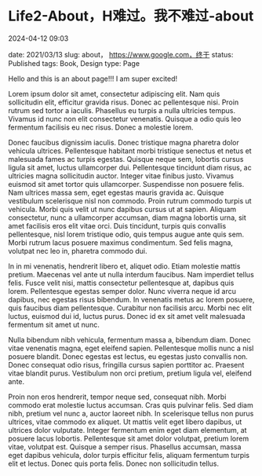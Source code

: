 # Life2-About，H难过。我不难过-about

2024-04-12 09:03

date: 2021/03/13
slug: about， https://www.google.com，终于
status: Published
tags: Book, Design
type: Page

Hello and this is an about page!!! I am super excited!

Lorem ipsum dolor sit amet, consectetur adipiscing elit. Nam quis sollicitudin elit, efficitur gravida risus. Donec ac pellentesque nisi. Proin rutrum sed tortor a iaculis. Phasellus eu turpis a nulla ultricies tempus. Vivamus id nunc non elit consectetur venenatis. Quisque a odio quis leo fermentum facilisis eu nec risus. Donec a molestie lorem.

Donec faucibus dignissim iaculis. Donec tristique magna pharetra dolor vehicula ultrices. Pellentesque habitant morbi tristique senectus et netus et malesuada fames ac turpis egestas. Quisque neque sem, lobortis cursus ligula sit amet, luctus ullamcorper dui. Pellentesque tincidunt diam risus, ac ultricies magna sollicitudin auctor. Integer vitae finibus justo. Vivamus euismod sit amet tortor quis ullamcorper. Suspendisse non posuere felis. Nam ultrices massa sem, eget egestas mauris gravida ac. Quisque vestibulum scelerisque nisl non commodo. Proin rutrum commodo turpis ut vehicula. Morbi quis velit ut nunc dapibus cursus ut at sapien. Aliquam consectetur, nunc a ullamcorper accumsan, diam magna lobortis urna, sit amet facilisis eros elit vitae orci. Duis tincidunt, turpis quis convallis pellentesque, nisl lorem tristique odio, quis tempus augue ante quis sem. Morbi rutrum lacus posuere maximus condimentum. Sed felis magna, volutpat nec leo in, pharetra commodo dui.

In in mi venenatis, hendrerit libero et, aliquet odio. Etiam molestie mattis pretium. Maecenas vel ante ut nulla interdum faucibus. Nam imperdiet tellus felis. Fusce velit nisi, mattis consectetur pellentesque at, dapibus quis lorem. Pellentesque egestas semper dolor. Nunc viverra neque id arcu dapibus, nec egestas risus bibendum. In venenatis metus ac lorem posuere, quis faucibus diam pellentesque. Curabitur non facilisis arcu. Morbi nec elit luctus, euismod dui id, luctus purus. Donec id ex sit amet velit malesuada fermentum sit amet ut nunc.

Nulla bibendum nibh vehicula, fermentum massa a, bibendum diam. Donec vitae venenatis magna, eget eleifend sapien. Pellentesque mollis nunc a nisl posuere blandit. Donec egestas est lectus, eu egestas justo convallis non. Donec consequat odio risus, fringilla cursus sapien porttitor ac. Praesent vitae blandit purus. Vestibulum non orci pretium, pretium ligula vel, eleifend ante.

Proin non eros hendrerit, tempor neque sed, consequat nibh. Morbi commodo erat molestie luctus accumsan. Cras quis pulvinar felis. Sed diam nibh, pretium vel nunc a, auctor laoreet nibh. In scelerisque tellus non purus ultrices, vitae commodo ex aliquet. Ut mattis velit eget libero dapibus, ut ultrices dolor vulputate. Integer fermentum enim eget diam elementum, at posuere lacus lobortis. Pellentesque sit amet dolor volutpat, pretium lorem vitae, volutpat est. Quisque a semper risus. Phasellus accumsan, massa eget dapibus vehicula, dolor turpis efficitur felis, aliquam fermentum turpis elit et lectus. Donec quis porta felis. Donec non sollicitudin tellus.
